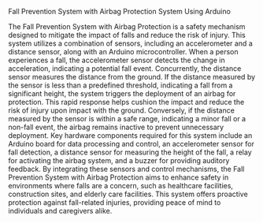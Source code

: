 Fall Prevention System with Airbag Protection System Using Arduino 


The Fall Prevention System with Airbag Protection is a safety mechanism designed to mitigate the impact of falls and reduce the risk of injury. 
This system utilizes a combination of sensors, including an accelerometer and a distance sensor, along with an Arduino microcontroller.
When a person experiences a fall, the accelerometer sensor detects the change in acceleration, indicating a potential fall event.
Concurrently, the distance sensor measures the distance from the ground.
If the distance measured by the sensor is less than a predefined threshold, indicating a fall from a significant height, the system triggers the deployment of an airbag for protection. 
This rapid response helps cushion the impact and reduce the risk of injury upon impact with the ground.
Conversely, if the distance measured by the sensor is within a safe range, indicating a minor fall or a non-fall event, the airbag remains inactive to prevent unnecessary deployment.
Key hardware components required for this system include an Arduino board for data processing and control, an accelerometer sensor for fall detection, a distance sensor for measuring the height of the fall, a relay for activating the airbag system, and a buzzer for providing auditory feedback.
By integrating these sensors and control mechanisms, the Fall Prevention System with Airbag Protection aims to enhance safety in environments where falls are a concern, such as healthcare facilities, construction sites, and elderly care facilities.
This system offers proactive protection against fall-related injuries, providing peace of mind to individuals and caregivers alike.
